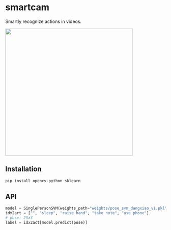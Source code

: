 # smartcam

Smartly recognize actions in videos.

<img src=".github/to_label_rendered.gif" width="400" />


## Installation

```bash
pip install opencv-python sklearn
```



## API

```python
model = SinglePersonSVM(weights_path="weights/pose_svm_dangxiao_v1.pkl")
idx2act = ["", "sleep", "raise hand", "take note", "use phone"]
# pose: 25x3
label = idx2act[model.predict(pose)]
```
